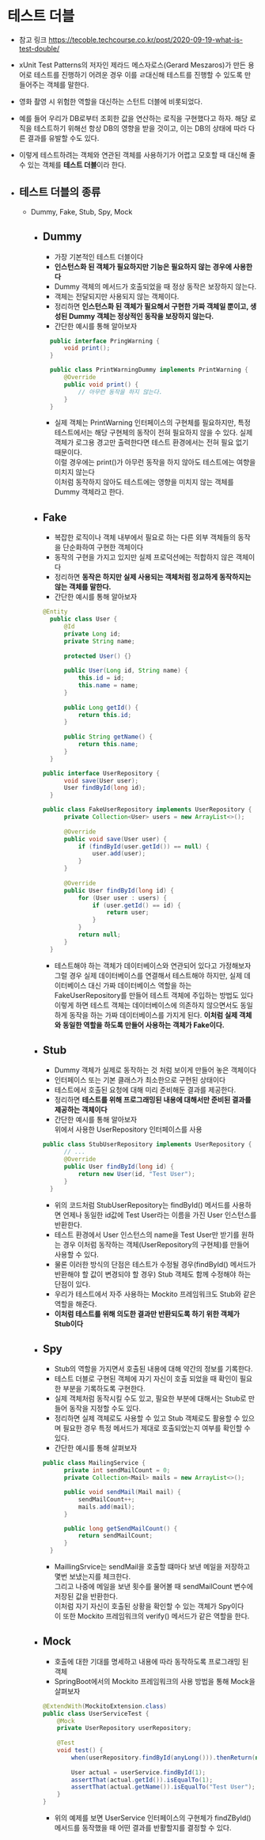 # 테스트 더블

* 참고 링크 https://tecoble.techcourse.co.kr/post/2020-09-19-what-is-test-double/
* xUnit Test Patterns의 저자인 제라드 메스자로스(Gerard Meszaros)가 만든 용어로 테스트를 진행하기 어려운 경우 이를 ㄹ대신해 테스트를 진행할 수 있도록 만들어주는 객체를 말한다.
* 영화 촬영 시 위험한 역할을 대신하는 스턴트 더블에 비롯되었다.
* 예를 들어 우리가 DB로부터 조회한 값을 연산하는 로직을 구현했다고 하자. 해당 로직을 테스트하기 위해선 항상 DB의 영향을 받을 것이고, 이는 DB의 상태에 따라 다른 결과를 유발할 수도 있다.
* 이렇게 테스트하려는 객체와 연관된 객체를 사용하기가 어렵고 모호할 때 대신해 줄 수 있는 객체를 **테스트 더블**이라 한다.

* ## 테스트 더블의 종류

  * Dummy, Fake, Stub, Spy, Mock

    * ## Dummy

      * 가장 기본적인 테스트 더블이다
      * **인스턴스화 된 객체가 필요하지만 기능은 필요하지 않는 경우에 사용한다**
      * Dummy 객체의 메서드가 호출되었을 때 정상 동작은 보장하지 않는다.
      * 객체는 전달되지만 사용되지 않는 객체이다. 
      * 정리하면 **인스턴스화 된 객체가 필요해서 구현한 가짜 객체일 뿐이고, 생성된 Dummy 객체는 정상적인 동작을 보장하지 않는다.**
      * 간단한 예시를 통해 알아보자<br>

      ```java
        public interface PringWarning {
            void print();
        }
      ```

      ```java
        public class PrintWarningDummy implements PrintWarning {
            @Override
            public void print() {
                // 아무런 동작을 하지 않는다.
            }
        }
      ```

      * 실제 객체는 PrintWarning 인터페이스의 구현체를 필요하지만, 특정 테스트에서는 해당 구현체의 동작이 전혀 필요하지 않을 수 있다. 실제 객체가 로그용 경고만 출력한다면 테스트 환경에서는 전혀 필요 없기 때문이다.<br>
      이럴 경우에는 print()가 아무런 동작을 하지 않아도 테스트에는 여향을 미치지 않는다 <br>
      이처럼 동작하지 않아도 테스트에는 영향을 미치지 않는 객체를 Dummy 객체라고 한다.

    * ## Fake

      * 복잡한 로직이나 객체 내부에서 필요로 하는 다른 외부 객체들의 동작을 단순화하여 구현한 객체이다
      * 동작의 구현을 가지고 있지만 실제 프로덕션에는 적합하지 않은 객체이다
      * 정리하면 **동작은 하지만 실제 사용되는 객체처럼 정교하게 동작하지는 않는 객체를 말한다.**
      * 간단한 예시를 통해 알아보자 <br>

      ```java
      @Entity
        public class User {
            @Id
            private Long id;
            private String name;
            
            protected User() {}
            
            public User(Long id, String name) {
                this.id = id;
                this.name = name;
            }
            
            public Long getId() {
                return this.id;
            }
            
            public String getName() {
                return this.name;
            }
        }
      ```

      ```java
      public interface UserRepository {
            void save(User user);
            User findById(long id);
        }
      ```

      ```java
      public class FakeUserRepository implements UserRepository {
            private Collection<User> users = new ArrayList<>();
            
            @Override
            public void save(User user) {
                if (findById(user.getId()) == null) {
                    user.add(user);
                }
            }
            
            @Override
            public User findById(long id) {
                for (User user : users) {
                    if (user.getId() == id) {
                        return user;
                    }
                }
                return null;
            }
        }
      ```

      * 테스트해야 하는 객체가 데이터베이스와 연관되어 있다고 가정해보자<br>
      그럴 경우 실제 데이터베이스를 연결해서 테스트해야 하지만, 실제 데이터베이스 대신 가짜 데이터베이스 역할을 하는 FakeUserRepository를 만들어 테스트 객체에 주입하는 방법도 있다<br>
      이렇게 하면 테스트 객체는 데이터베이스에 의존하지 않으면서도 동일하게 동작을 하는 가짜 데이터베이스를 가지게 된다.
      **이처럼 실제 객체와 동일한 역할을 하도록 만들어 사용하는 객체가 Fake이다.**

    * ## Stub

      * Dummy 객체가 실제로 동작하는 것 처럼 보이게 만들어 놓은 객체이다
      * 인터페이스 또는 기본 클래스가 최소한으로 구현된 상태이다
      * 테스트에서 호출된 요청에 대해 미리 준비해둔 결과를 제공한다.
      * 정리하면 **테스트를 위해 프로그래밍된 내용에 대해서만 준비된 결과를 제공하는 객체이다**
      * 간단한 예시를 통해 알아보자 <br>
      위에서 사용한 UserRepository 인터페이스를 사용<br>

      ```java
      public class StubUserRepository implements UserRepository {
            // ...
            @Override
            public User findById(long id) {
                return new User(id, "Test User");
            }
        }
      ```

      * 위의 코드처럼 StubUserRepository는 findById() 메서드를 사용하면 언제나 동일한 id값에 Test User라는 이름을 가진 User 인스턴스를 반환한다.
      * 테스트 환경에서 User 인스턴스의 name을 Test User만 받기를 원하는 경우 이처럼 동작하는 객체(UserRepository의 구현체)를 만들어 사용할 수 있다.
      * 물론 이러한 방식의 단점은 테스트가 수정될 경우(findById() 메서드가 반환해야 할 값이 변경되야 할 경우) Stub 객체도 함께 수정해야 하는 단점이 있다.
      * 우리가 테스트에서 자주 사용하는 Mockito 프레임워크도 Stub와 같은 역할을 해준다.
      * **이처럼 테스트를 위해 의도한 결과만 반환되도록 하기 위한 객체가 Stub이다** 

    * ## Spy

      * Stub의 역할을 가지면서 호출된 내용에 대해 약간의 정보를 기록한다.
      * 테스트 더블로 구현된 객체에 자기 자신이 호출 되었을 때 확인이 필요한 부분을 기록하도록 구현한다.
      * 실제 객체처럼 동작시킬 수도 있고, 필요한 부분에 대해서는 Stub로 만들어 동작을 지정할 수도 있다.
      * 정리하면 실제 객체로도 사용할 수 있고 Stub 객체로도 활용할 수 있으며 필요한 경우 특정 메서드가 제대로 호출되었는지 여부를 확인할 수 있다.
      * 간단한 예시를 통해 살펴보자<br>

      ```java
      public class MailingService {
            private int sendMailCount = 0;
            private Collection<Mail> mails = new ArrayList<>();

            public void sendMail(Mail mail) {
                sendMailCount++;
                mails.add(mail);
            }

            public long getSendMailCount() {
                return sendMailCount;
            }
        }
      ```

      * MaillingSrvice는 sendMail을 호출할 떄마다 보낸 메일을 저장하고 몇번 보냈는지를 체크한다.<br>
      그리고 나중에 메일을 보낸 횟수를 물어볼 때 sendMailCount 변수에 저장된 값을 반환한다.<br>
      이처럼 자기 자신이 호출된 상황을 확인할 수 있는 객체가 Spy이다<br>
      이 또한 Mockito 프레임워크의 verify() 메서드가 같은 역할을 한다.

    * ## Mock

      * 호출에 대한 기대를 명세하고 내용에 따라 동작하도록 프로그래밍 된 객체
      * SpringBoot에서의 Mockito 프레임워크의 사용 방법을 통해 Mock을 살펴보자

      ```java
      @ExtendWith(MockitoExtension.class)
      public class UserServiceTest {
          @Mock
          private UserRepository userRepository;
        
          @Test
          void test() {
              when(userRepository.findById(anyLong())).thenReturn(new User(1, "Test User"));
            
              User actual = userService.findById(1);
              assertThat(actual.getId()).isEqualTo(1);
              assertThat(actual.getName()).isEqualTo("Test User");
          }
      }
      ```

      * 위의 예제를 보면 UserService 인터페이스의 구현체가 findZById()메서드를 동작했을 때 어떤 결과를 반활할지를 결정할 수 있다.

